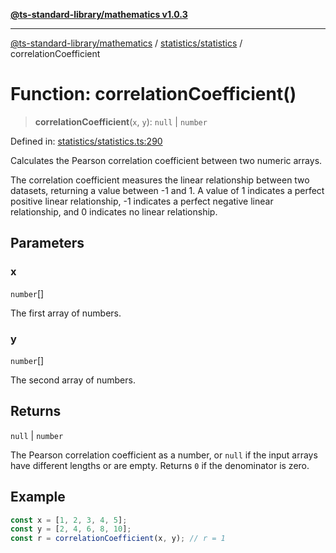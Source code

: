 [**@ts-standard-library/mathematics v1.0.3**](../../../README.md)

***

[@ts-standard-library/mathematics](../../../README.md) / [statistics/statistics](../README.md) / correlationCoefficient

# Function: correlationCoefficient()

> **correlationCoefficient**(`x`, `y`): `null` \| `number`

Defined in: [statistics/statistics.ts:290](https://github.com/gabaudette/ts-stdlib/blob/be448e6a9d9c20c6c2f27f6550ce4e65fc8c9b89/packages/mathematics/src/statistics/statistics.ts#L290)

Calculates the Pearson correlation coefficient between two numeric arrays.

The correlation coefficient measures the linear relationship between two datasets,
returning a value between -1 and 1. A value of 1 indicates a perfect positive linear
relationship, -1 indicates a perfect negative linear relationship, and 0 indicates
no linear relationship.

## Parameters

### x

`number`[]

The first array of numbers.

### y

`number`[]

The second array of numbers.

## Returns

`null` \| `number`

The Pearson correlation coefficient as a number, or `null` if the input arrays
         have different lengths or are empty. Returns `0` if the denominator is zero.

## Example

```typescript
const x = [1, 2, 3, 4, 5];
const y = [2, 4, 6, 8, 10];
const r = correlationCoefficient(x, y); // r = 1
```
